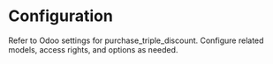 # Configuration

Refer to Odoo settings for purchase_triple_discount. Configure related models, access rights, and options as needed.
